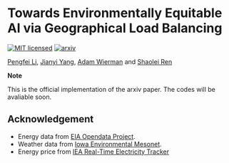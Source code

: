# Towards Environmentally Equitable AI via Geographical Load Balancing

[![MIT licensed](https://img.shields.io/badge/license-MIT-brightgreen.svg)](LICENSE.md)   [![arxiv](https://img.shields.io/badge/cs.AI-arXiv%3A2307.05494-B31B1B.svg)](https://arxiv.org/abs/2307.05494)


[Pengfei Li](https://www.cs.ucr.edu/~pli081/), [Jianyi Yang](https://jyang-ai.github.io/), [Adam Wierman](https://adamwierman.com/) and [Shaolei Ren](https://intra.ece.ucr.edu/~sren/)


**Note**

This is the official implementation of the arxiv paper. The codes will be avaliable soon.



## Acknowledgement
* Energy data from [EIA Opendata Project](https://www.eia.gov/opendata/).
* Weather data from [Iowa Environmental Mesonet](https://mesonet.agron.iastate.edu/).
* Energy price from [IEA Real-Time Electricity Tracker](https://www.iea.org/data-and-statistics/data-tools/real-time-electricity-tracker?tracker=true&from=2023-5-18&to=2023-6-17&category=price&fuel=Renewables)
